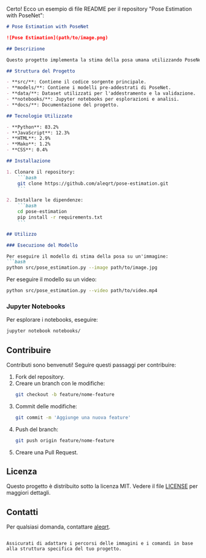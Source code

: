 Certo! Ecco un esempio di file README per il repository "Pose Estimation with PoseNet":

```markdown
# Pose Estimation with PoseNet

![Pose Estimation](path/to/image.png)

## Descrizione

Questo progetto implementa la stima della posa umana utilizzando PoseNet. PoseNet è un modello di deep learning che stima le posizioni delle parti del corpo in tempo reale da immagini e video.

## Struttura del Progetto

- **src/**: Contiene il codice sorgente principale.
- **models/**: Contiene i modelli pre-addestrati di PoseNet.
- **data/**: Dataset utilizzati per l'addestramento e la validazione.
- **notebooks/**: Jupyter notebooks per esplorazioni e analisi.
- **docs/**: Documentazione del progetto.

## Tecnologie Utilizzate

- **Python**: 83.2%
- **JavaScript**: 12.3%
- **HTML**: 2.9%
- **Mako**: 1.2%
- **CSS**: 0.4%

## Installazione

1. Clonare il repository:
    ```bash
    git clone https://github.com/aleqrt/pose-estimation.git
    ```

2. Installare le dipendenze:
    ```bash
    cd pose-estimation
    pip install -r requirements.txt
    ```

## Utilizzo

### Esecuzione del Modello

Per eseguire il modello di stima della posa su un'immagine:
```bash
python src/pose_estimation.py --image path/to/image.jpg
```

Per eseguire il modello su un video:
```bash
python src/pose_estimation.py --video path/to/video.mp4
```

### Jupyter Notebooks

Per esplorare i notebooks, eseguire:
```bash
jupyter notebook notebooks/
```

## Contribuire

Contributi sono benvenuti! Seguire questi passaggi per contribuire:

1. Fork del repository.
2. Creare un branch con le modifiche:
    ```bash
    git checkout -b feature/nome-feature
    ```
3. Commit delle modifiche:
    ```bash
    git commit -m 'Aggiunge una nuova feature'
    ```
4. Push del branch:
    ```bash
    git push origin feature/nome-feature
    ```
5. Creare una Pull Request.

## Licenza

Questo progetto è distribuito sotto la licenza MIT. Vedere il file [LICENSE](LICENSE) per maggiori dettagli.

## Contatti

Per qualsiasi domanda, contattare [aleqrt](https://github.com/aleqrt).

```

Assicurati di adattare i percorsi delle immagini e i comandi in base alla struttura specifica del tuo progetto.
